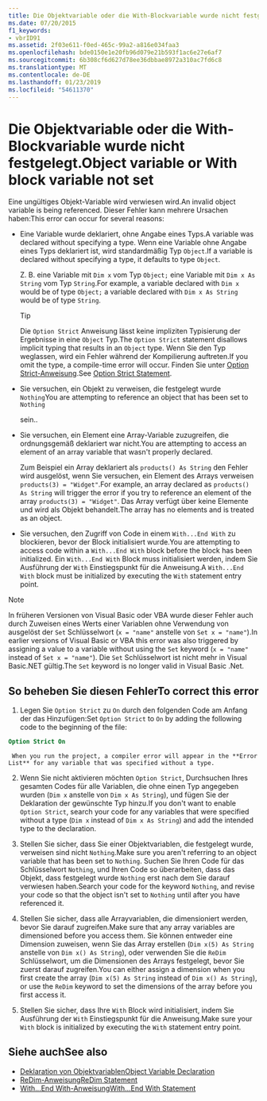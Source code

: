 ```yaml
---
title: Die Objektvariable oder die With-Blockvariable wurde nicht festgelegt.
ms.date: 07/20/2015
f1_keywords:
- vbrID91
ms.assetid: 2f03e611-f0ed-465c-99a2-a816e034faa3
ms.openlocfilehash: bde0150e1e20fb96d079e21b593f1ac6e27e6af7
ms.sourcegitcommit: 6b308cf6d627d78ee36dbbae8972a310ac7fd6c8
ms.translationtype: MT
ms.contentlocale: de-DE
ms.lasthandoff: 01/23/2019
ms.locfileid: "54611370"
---
```

# <a name="object-variable-or-with-block-variable-not-set"></a><span data-ttu-id="c2726-102">Die Objektvariable oder die With-Blockvariable wurde nicht festgelegt.</span><span class="sxs-lookup"><span data-stu-id="c2726-102">Object variable or With block variable not set</span></span>
<span data-ttu-id="c2726-103">Eine ungültiges Objekt-Variable wird verwiesen wird.</span><span class="sxs-lookup"><span data-stu-id="c2726-103">An invalid object variable is being referenced.</span></span>   <span data-ttu-id="c2726-104">Dieser Fehler kann mehrere Ursachen haben:</span><span class="sxs-lookup"><span data-stu-id="c2726-104">This error can occur for several reasons:</span></span>  
  
-   <span data-ttu-id="c2726-105">Eine Variable wurde deklariert, ohne Angabe eines Typs.</span><span class="sxs-lookup"><span data-stu-id="c2726-105">A variable was declared without specifying a type.</span></span> <span data-ttu-id="c2726-106">Wenn eine Variable ohne Angabe eines Typs deklariert ist, wird standardmäßig Typ `Object`.</span><span class="sxs-lookup"><span data-stu-id="c2726-106">If a variable is declared without specifying a type, it defaults to type `Object`.</span></span>  
  
     <span data-ttu-id="c2726-107">Z. B. eine Variable mit `Dim x` vom Typ `Object;` eine Variable mit `Dim x As String` vom Typ `String`.</span><span class="sxs-lookup"><span data-stu-id="c2726-107">For example, a variable declared with `Dim x` would be of type `Object;` a variable declared with `Dim x As String` would be of type `String`.</span></span>  
  
    > [!TIP]
    >  <span data-ttu-id="c2726-108">Die `Option Strict` Anweisung lässt keine impliziten Typisierung der Ergebnisse in eine `Object` Typ.</span><span class="sxs-lookup"><span data-stu-id="c2726-108">The `Option Strict` statement disallows implicit typing that results in an `Object` type.</span></span> <span data-ttu-id="c2726-109">Wenn Sie den Typ weglassen, wird ein Fehler während der Kompilierung auftreten.</span><span class="sxs-lookup"><span data-stu-id="c2726-109">If you omit the type, a compile-time error will occur.</span></span> <span data-ttu-id="c2726-110">Finden Sie unter [Option Strict-Anweisung](../../../visual-basic/language-reference/statements/option-strict-statement.md).</span><span class="sxs-lookup"><span data-stu-id="c2726-110">See [Option Strict Statement](../../../visual-basic/language-reference/statements/option-strict-statement.md).</span></span>  
  
-   <span data-ttu-id="c2726-111">Sie versuchen, ein Objekt zu verweisen, die festgelegt wurde `Nothing`</span><span class="sxs-lookup"><span data-stu-id="c2726-111">You are attempting to reference an object that has been set to `Nothing`</span></span>  
  
     <span data-ttu-id="c2726-112">sein.</span><span class="sxs-lookup"><span data-stu-id="c2726-112">.</span></span>  
  
-   <span data-ttu-id="c2726-113">Sie versuchen, ein Element eine Array-Variable zuzugreifen, die ordnungsgemäß deklariert war nicht.</span><span class="sxs-lookup"><span data-stu-id="c2726-113">You are attempting to access an element of an array variable that wasn't properly declared.</span></span>  
  
     <span data-ttu-id="c2726-114">Zum Beispiel ein Array deklariert als `products() As String` den Fehler wird ausgelöst, wenn Sie versuchen, ein Element des Arrays verweisen `products(3) = "Widget"`.</span><span class="sxs-lookup"><span data-stu-id="c2726-114">For example, an array declared as `products() As String` will trigger the error if you try to reference an element of the array `products(3) = "Widget"`.</span></span> <span data-ttu-id="c2726-115">Das Array verfügt über keine Elemente und wird als Objekt behandelt.</span><span class="sxs-lookup"><span data-stu-id="c2726-115">The array has no elements and is treated as an object.</span></span>  
  
-   <span data-ttu-id="c2726-116">Sie versuchen, den Zugriff von Code in einem `With...End With` zu blockieren, bevor der Block initialisiert wurde.</span><span class="sxs-lookup"><span data-stu-id="c2726-116">You are attempting to access code within a `With...End With` block before the block has been initialized.</span></span>   <span data-ttu-id="c2726-117">Ein `With...End With` Block muss initialisiert werden, indem Sie Ausführung der `With` Einstiegspunkt für die Anweisung.</span><span class="sxs-lookup"><span data-stu-id="c2726-117">A `With...End With` block must be initialized by executing the `With` statement entry point.</span></span>  
  
> [!NOTE]
>  <span data-ttu-id="c2726-118">In früheren Versionen von Visual Basic oder VBA wurde dieser Fehler auch durch Zuweisen eines Werts einer Variablen ohne Verwendung von ausgelöst der `Set` Schlüsselwort (`x = "name"` anstelle von `Set x = "name"`).</span><span class="sxs-lookup"><span data-stu-id="c2726-118">In earlier versions of Visual Basic or VBA this error was also triggered by assigning a value to a variable without using the `Set` keyword (`x = "name"` instead of `Set x = "name"`).</span></span> <span data-ttu-id="c2726-119">Die `Set` Schlüsselwort ist nicht mehr in Visual Basic.NET gültig.</span><span class="sxs-lookup"><span data-stu-id="c2726-119">The `Set` keyword is no longer valid in Visual Basic .Net.</span></span>  
  
## <a name="to-correct-this-error"></a><span data-ttu-id="c2726-120">So beheben Sie diesen Fehler</span><span class="sxs-lookup"><span data-stu-id="c2726-120">To correct this error</span></span>  
  
1.  <span data-ttu-id="c2726-121">Legen Sie `Option Strict` zu `On` durch den folgenden Code am Anfang der das Hinzufügen:</span><span class="sxs-lookup"><span data-stu-id="c2726-121">Set `Option Strict` to `On` by adding the following code to the beginning of the file:</span></span>  
  
```vb  
Option Strict On  
```  

     When you run the project, a compiler error will appear in the **Error List** for any variable that was specified without a type.  
  
2.  <span data-ttu-id="c2726-122">Wenn Sie nicht aktivieren möchten `Option Strict`, Durchsuchen Ihres gesamten Codes für alle Variablen, die ohne einen Typ angegeben wurden (`Dim x` anstelle von `Dim x As String`), und fügen Sie der Deklaration der gewünschte Typ hinzu.</span><span class="sxs-lookup"><span data-stu-id="c2726-122">If you don't want to enable `Option Strict`, search your code for any variables that were specified without a type (`Dim x` instead of `Dim x As String`) and add the intended type to the declaration.</span></span>  
  
3.  <span data-ttu-id="c2726-123">Stellen Sie sicher, dass Sie einer Objektvariablen, die festgelegt wurde, verweisen sind nicht `Nothing`.</span><span class="sxs-lookup"><span data-stu-id="c2726-123">Make sure you aren't referring to  an object variable that has been set to `Nothing`.</span></span>  <span data-ttu-id="c2726-124">Suchen Sie Ihren Code für das Schlüsselwort `Nothing`, und Ihren Code so überarbeiten, dass das Objekt, dass festgelegt wurde `Nothing` erst nach dem Sie darauf verwiesen haben.</span><span class="sxs-lookup"><span data-stu-id="c2726-124">Search your code for the keyword `Nothing`, and revise your code so that the object isn't set to `Nothing` until after you have referenced it.</span></span>  
  
4.  <span data-ttu-id="c2726-125">Stellen Sie sicher, dass alle Arrayvariablen, die dimensioniert werden, bevor Sie darauf zugreifen.</span><span class="sxs-lookup"><span data-stu-id="c2726-125">Make sure that any array  variables are dimensioned before you access them.</span></span> <span data-ttu-id="c2726-126">Sie können entweder eine Dimension zuweisen, wenn Sie das Array erstellen (`Dim x(5) As String` anstelle von `Dim x() As String`), oder verwenden Sie die `ReDim` Schlüsselwort, um die Dimensionen des Arrays festgelegt, bevor Sie zuerst darauf zugreifen.</span><span class="sxs-lookup"><span data-stu-id="c2726-126">You can either assign a dimension when you first create the array (`Dim x(5) As String` instead of `Dim x() As String`), or use the `ReDim` keyword to set the dimensions of the array before you first access it.</span></span>  
  
5.  <span data-ttu-id="c2726-127">Stellen Sie sicher, dass Ihre `With` Block wird initialisiert, indem Sie Ausführung der `With` Einstiegspunkt für die Anweisung.</span><span class="sxs-lookup"><span data-stu-id="c2726-127">Make sure your `With` block is initialized by executing the `With` statement entry point.</span></span>  
  
## <a name="see-also"></a><span data-ttu-id="c2726-128">Siehe auch</span><span class="sxs-lookup"><span data-stu-id="c2726-128">See also</span></span>
- [<span data-ttu-id="c2726-129">Deklaration von Objektvariablen</span><span class="sxs-lookup"><span data-stu-id="c2726-129">Object Variable Declaration</span></span>](../../../visual-basic/programming-guide/language-features/variables/object-variable-declaration.md)
- [<span data-ttu-id="c2726-130">ReDim-Anweisung</span><span class="sxs-lookup"><span data-stu-id="c2726-130">ReDim Statement</span></span>](../../../visual-basic/language-reference/statements/redim-statement.md)
- [<span data-ttu-id="c2726-131">With...End With-Anweisung</span><span class="sxs-lookup"><span data-stu-id="c2726-131">With...End With Statement</span></span>](../../../visual-basic/language-reference/statements/with-end-with-statement.md)
